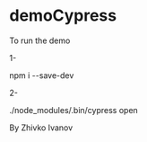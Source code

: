 # demoCypress
 To run the demo

 1-

 npm i --save-dev      

 2-
 
 ./node_modules/.bin/cypress open

 By Zhivko Ivanov

